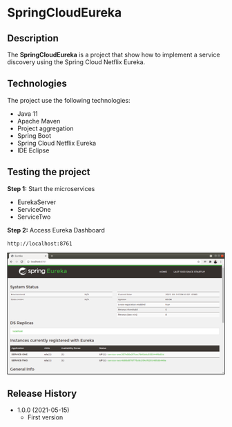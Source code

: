 # SpringCloudEureka

## Description
The **SpringCloudEureka** is a project that show how to implement a service discovery using the Spring Cloud Netflix Eureka.

## Technologies
The project use the following technologies:

* Java 11
* Apache Maven
* Project aggregation
* Spring Boot
* Spring Cloud Netflix Eureka
* IDE Eclipse

## Testing the project
**Step 1:** Start the microservices
* EurekaServer
* ServiceOne
* ServiceTwo

**Step 2:** Access Eureka Dashboard

```
http://localhost:8761
```

![](references/eureka-dashboard.png)

## Release History
* 1.0.0 (2021-05-15)
    * First version
